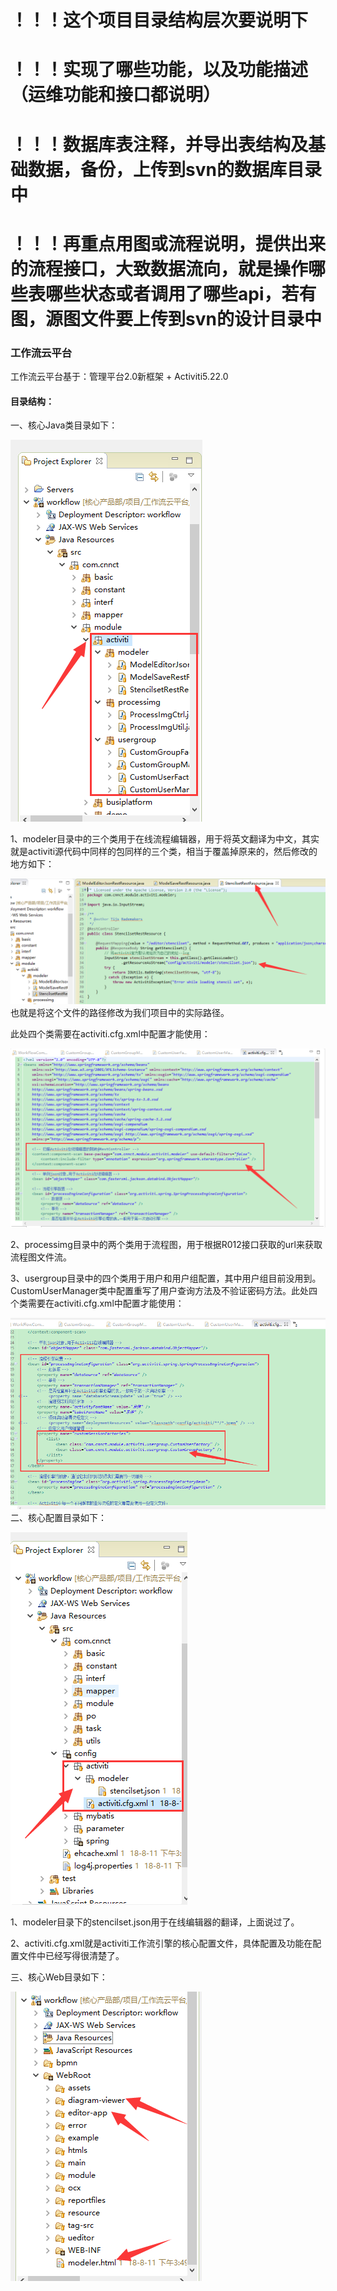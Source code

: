 # ！！！这个项目目录结构层次要说明下

# ！！！实现了哪些功能，以及功能描述（运维功能和接口都说明）

# ！！！数据库表注释，并导出表结构及基础数据，备份，上传到svn的数据库目录中

# ！！！再重点用图或流程说明，提供出来的流程接口，大致数据流向，就是操作哪些表哪些状态或者调用了哪些api，若有图，源图文件要上传到svn的设计目录中

### 工作流云平台

工作流云平台基于：管理平台2.0新框架 + Activiti5.22.0

#### 目录结构：

一、核心Java类目录如下：

![](/assets/activiti5.png)

1、modeler目录中的三个类用于在线流程编辑器，用于将英文翻译为中文，其实就是activiti源代码中同样的包同样的三个类，相当于覆盖掉原来的，然后修改的地方如下：

![](/assets/activiti6.png)也就是将这个文件的路径修改为我们项目中的实际路径。

此处四个类需要在activiti.cfg.xml中配置才能使用：

![](/assets/activiti10.png)

2、processimg目录中的两个类用于流程图，用于根据R012接口获取的url来获取流程图文件流。

3、usergroup目录中的四个类用于用户和用户组配置，其中用户组目前没用到。CustomUserManager类中配置重写了用户查询方法及不验证密码方法。此处四个类需要在activiti.cfg.xml中配置才能使用：

![](/assets/activiti11.png)二、核心配置目录如下：

![](/assets/activiti12.png)

1、modeler目录下的stencilset.json用于在线编辑器的翻译，上面说过了。

2、activiti.cfg.xml就是activiti工作流引擎的核心配置文件，具体配置及功能在配置文件中已经写得很清楚了。

三、核心Web目录如下：

![](/assets/activiti13.png)

